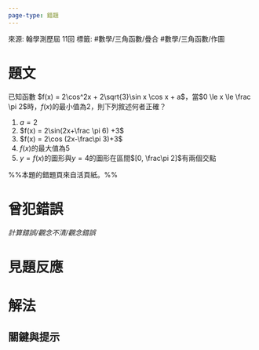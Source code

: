 ```yaml
---
page-type: 錯題
---
```


來源: 翰學測歷屆 11回
標籤: #數學/三角函數/疊合 #數學/三角函數/作圖
# 題文
已知函數 $f(x) = 2\cos^2x + 2\sqrt{3}\sin x \cos x + a$，當$0 \le x \le \frac \pi 2$時，$f(x)$的最小值為$2$，則下列敘述何者正確？
1. $a = 2$
2. $f(x) = 2\sin(2x+\frac \pi 6) +3$
3. $f(x) = 2\cos (2x-\frac\pi 3)+3$
4. $f(x)$的最大值為$5$
5. $y = f(x)$的圖形與$y = 4$的圖形在區間$[0, \frac\pi 2]$有兩個交點

%%本題的錯題頁來自活頁紙。%%
# 曾犯錯誤
*計算錯誤/觀念不清/觀念錯誤*

# 見題反應

# 解法

## 關鍵與提示